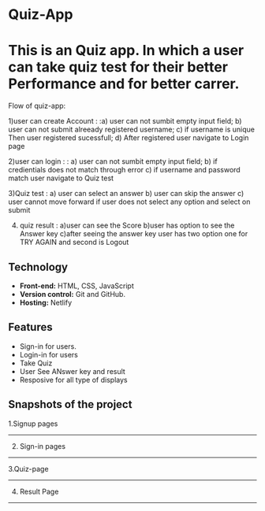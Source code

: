 # Quiz-App
# This is an Quiz app. In which a user can take quiz test for their better Performance and for better carrer. 
 

Flow of quiz-app:

1)user can create Account : 
                       :a) user can not sumbit empty input field;
                        b) user can not submit alreeady registered username;
                        c) if username is unique Then user registered sucessfull;
                        d) After registered user navigate to Login page

2)user can login :
                     :  a) user can not sumbit empty input field;
                        b) if credientials does not match through error
                        c) if username and password match user navigate to Quiz test
                        
                        
3)Quiz test     : 
                       a) user can select an answer 
                       b) user can skip the answer
                       c) user cannot move forward if user does not select any option and select on submit
                       
4) quiz result  :      a)user can see the Score
                       b)user has option to see the Answer key
                       c)after seeing the answer key user has two option one for TRY AGAIN and second is Logout
                       
                       
## Technology
- **Front-end:** HTML, CSS, JavaScript 
- **Version control:** Git and GitHub.
- **Hosting:** Netlify

## Features
- Sign-in for users.
- Login-in for users
- Take Quiz
- User See ANswer key and result
- Resposive for all type of displays

## Snapshots of the project

1.Signup pages

 
*******************************************************************************

2. Sign-in pages
 
*******************************************************************************

3.Quiz-page
*******************************************************************************

4. Result Page
 
*******************************************************************************
 
 
 

<!--  
## Demo
>Link - [Quiz-app](https://iridescent-pasca-024a1b.netlify.app/)
>Project demonstration link- 
 

## Authors
>Github: [Gaurav Kumar](https://github.com/erGaurav13)

